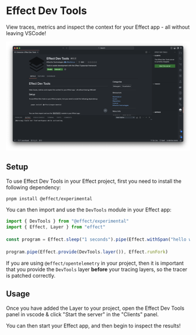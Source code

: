 # Effect Dev Tools

View traces, metrics and inspect the context for your Effect app - all without leaving VSCode!

![Annotated code](resources/preview.png)

## Setup

To use Effect Dev Tools in your Effect project, first you need to install the following dependency:

```
pnpm install @effect/experimental
```

You can then import and use the `DevTools` module in your Effect app:

```ts
import { DevTools } from "@effect/experimental"
import { Effect, Layer } from "effect"

const program = Effect.sleep("1 seconds").pipe(Effect.withSpan("hello world"))

program.pipe(Effect.provide(DevTools.layer()), Effect.runFork)
```

If you are using `@effect/opentelemetry` in your project, then it is important that you provide the `DevTools` layer **before** your tracing layers, so the tracer is patched correctly.

## Usage

Once you have added the Layer to your project, open the Effect Dev Tools panel in vscode & click "Start the server" in the "Clients" panel.

You can then start your Effect app, and then begin to inspect the results!
